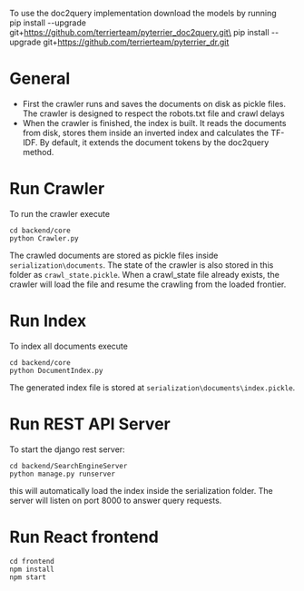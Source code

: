 To use the doc2query implementation download the models by running \
pip install --upgrade git+https://github.com/terrierteam/pyterrier_doc2query.git\
pip install --upgrade git+https://github.com/terrierteam/pyterrier_dr.git

# General
- First the crawler runs and saves the documents on disk as pickle files.
The crawler is designed to respect the robots.txt file and crawl delays
- When the crawler is finished, the index is built. It reads the documents from disk,
 stores them inside an inverted index and calculates the TF-IDF. By default, it extends the
 document tokens by the doc2query method.

# Run Crawler
To run the crawler execute 
```
cd backend/core
python Crawler.py
```
The crawled documents are stored as pickle files inside ``serialization\documents``.
The state of the crawler is also stored in this folder as ``crawl_state.pickle``. When a crawl_state file already exists,
the crawler will load the file and resume the crawling from the loaded frontier.

# Run Index
To index all documents execute 
```
cd backend/core
python DocumentIndex.py
```
The generated index file is stored at ``serialization\documents\index.pickle``.

# Run REST API Server
To start the django rest server:
```
cd backend/SearchEngineServer
python manage.py runserver
```
this will automatically load the index inside the serialization folder.
The server will listen on port 8000 to answer query requests.

# Run React frontend
```
cd frontend
npm install
npm start
```

